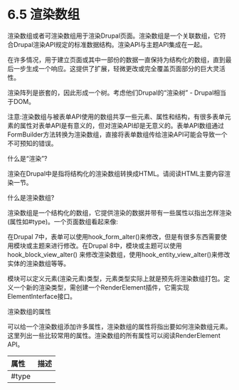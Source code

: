 # 6.5 渲染数组

渲染数组或者可渲染数组用于渲染Drupal页面。渲染数组是一个关联数组，它符合Drupal渲染API规定的标准数据结构。渲染API与主题API集成在一起。

在许多情况，用于建立页面或其中一部份的数据一直保持为结构化的数组，直到最后一步生成一个响应。这提供了扩展，轻微更改或完全覆盖页面部分的巨大灵活性。

渲染阵列是嵌套的，因此形成一个树。考虑他们Drupal的“渲染树” - Drupal相当于DOM。

注意:渲染数组与被表单API使用的数组共享一些元素、属性和结构，有很多表单元素的属性对表单API是有意义的，但对渲染API却是无意义的。表单API数组通过FormBuilder方法转换为渲染数组，直接将表单数组传给渲染API可能会导致一个不可预知的错误。

什么是“渲染”?

渲染在Drupal中是指将结构化的渲染数组转换成HTML。请阅读HTML主要内容渲染一节。

什么是渲染数组?

渲染数组是一个结构化的数组，它提供渲染的数据并带有一些属性以指出怎样渲染\(属性如\#type\)。一个页面数组看起来像:

在Drupal 7中，表单可以使用hook\_form\_alter\(\)来修改，但是有很多东西需要使用模块或主题来进行修改。在Drupal 8中，模块或主题可以使用hook\_block\_view\_alter\(\) 来修改渲染数组，使用hook\_entity\_view\_alter\(\)来修改实体的渲染数组等等。

模块可以定义元素\(渲染元素\)类型，元素类型实际上就是预先将渲染数组打包。定义一个新的渲染类型，需创建一个RenderElement插件，它需实现ElementInterface接口。

渲染数组的属性

可以给一个渲染数组添加许多属性，渲染数组的属性将指出要如何渲染数组元素。这里列出一些比较常用的属性。渲染数组的所有属性可以阅读RenderElement API。

| 属性 | 描述 |
| :--- | :--- |
| \#type |  |



